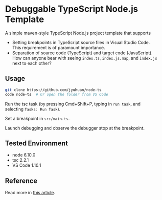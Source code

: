 # Debuggable TypeScript Node.js Template

A simple maven-style TypeScript Node.js project template that supports

- Setting breakpoints in TypeScript source files in Visual Studio Code. This requirement is of paramount importance.
- Separation of source code (TypeScript) and target code (JavaScript). How can anyone bear with seeing `index.ts`, `index.js.map`, and `index.js` next to each other? 

## Usage

```bash
git clone https://github.com/jyuhuan/node-ts
code node-ts  # Or open the folder from VS Code 
```

Run the tsc task (by pressing Cmd+Shift+P, typing in `run task`, and selecting `Tasks: Run Task`).

Set a breakpoint in `src/main.ts`.

Launch debugging and observe the debugger stop at the breakpoint.

## Tested Environment

- node 6.10.0
- tsc 2.2.1
- VS Code 1.10.1


## Reference

Read more in [this article](https://medium.com/@yuhuan/debuggable-maven-style-typescript-node-js-project-set-up-for-visual-studio-code-dc6b4c18b2fe#.yg01n35o9).